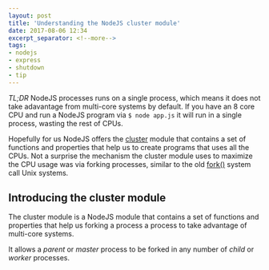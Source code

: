 ```yaml
---
layout: post
title: 'Understanding the NodeJS cluster module'
date: 2017-08-06 12:34
excerpt_separator: <!--more-->
tags:
- nodejs
- express
- shutdown
- tip
---
```


*TL;DR* NodeJS processes runs on a single process, which means it does not take adavantage from multi-core systems by default. If you have an 8 core CPU and run a  NodeJS program via `$ node app.js` it will run in a single process, wasting the rest of CPUs.

Hopefully for us NodeJS offers the [cluster](https://nodejs.org/api/cluster.html) module that contains a set of functions and properties that help us to create programs that uses all the CPUs. Not a surprise the mechanism the cluster module uses to maximize the CPU usage was via forking processes, similar to the old [fork()](http://www.includehelp.com/c-programs/c-fork-function-linux-example.aspx) system call Unix systems.

<!--more-->

## Introducing the cluster module

The cluster module is a NodeJS module that contains a set of functions and properties that help us forking a process a process to take advantage of multi-core systems.

It allows a *parent* or *master* process to be forked in any number of *child* or *worker* processes.

